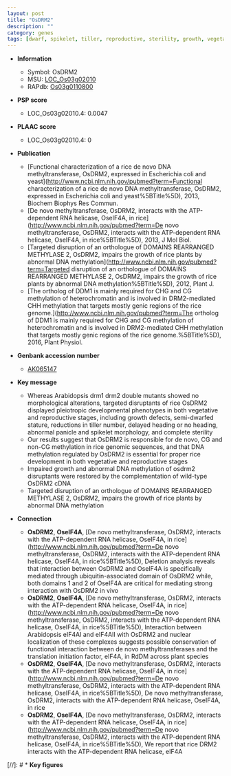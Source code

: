 ```yaml
---
layout: post
title: "OsDRM2"
description: ""
category: genes
tags: [dwarf, spikelet, tiller, reproductive, sterility, growth, vegetative, panicle, tiller number]
---
```


* **Information**  
    + Symbol: OsDRM2  
    + MSU: [LOC_Os03g02010](http://rice.plantbiology.msu.edu/cgi-bin/ORF_infopage.cgi?orf=LOC_Os03g02010)  
    + RAPdb: [Os03g0110800](http://rapdb.dna.affrc.go.jp/viewer/gbrowse_details/irgsp1?name=Os03g0110800)  

* **PSP score**  
    + LOC_Os03g02010.4: 0.0047 

* **PLAAC score**  
    + LOC_Os03g02010.4: 0 

* **Publication**  
    + [Functional characterization of a rice de novo DNA methyltransferase, OsDRM2, expressed in Escherichia coli and yeast](http://www.ncbi.nlm.nih.gov/pubmed?term=Functional characterization of a rice de novo DNA methyltransferase, OsDRM2, expressed in Escherichia coli and yeast%5BTitle%5D), 2013, Biochem Biophys Res Commun.
    + [De novo methyltransferase, OsDRM2, interacts with the ATP-dependent RNA helicase, OseIF4A, in rice](http://www.ncbi.nlm.nih.gov/pubmed?term=De novo methyltransferase, OsDRM2, interacts with the ATP-dependent RNA helicase, OseIF4A, in rice%5BTitle%5D), 2013, J Mol Biol.
    + [Targeted disruption of an orthologue of DOMAINS REARRANGED METHYLASE 2, OsDRM2, impairs the growth of rice plants by abnormal DNA methylation](http://www.ncbi.nlm.nih.gov/pubmed?term=Targeted disruption of an orthologue of DOMAINS REARRANGED METHYLASE 2, OsDRM2, impairs the growth of rice plants by abnormal DNA methylation%5BTitle%5D), 2012, Plant J.
    + [The ortholog of DDM1 is mainly required for CHG and CG methylation of heterochromatin and is involved in DRM2-mediated CHH methylation that targets mostly genic regions of the rice genome.](http://www.ncbi.nlm.nih.gov/pubmed?term=The ortholog of DDM1 is mainly required for CHG and CG methylation of heterochromatin and is involved in DRM2-mediated CHH methylation that targets mostly genic regions of the rice genome.%5BTitle%5D), 2016, Plant Physiol.

* **Genbank accession number**  
    + [AK065147](http://www.ncbi.nlm.nih.gov/nuccore/AK065147)

* **Key message**  
    + Whereas Arabidopsis drm1 drm2 double mutants showed no morphological alterations, targeted disruptants of rice OsDRM2 displayed pleiotropic developmental phenotypes in both vegetative and reproductive stages, including growth defects, semi-dwarfed stature, reductions in tiller number, delayed heading or no heading, abnormal panicle and spikelet morphology, and complete sterility
    + Our results suggest that OsDRM2 is responsible for de novo, CG and non-CG methylation in rice genomic sequences, and that DNA methylation regulated by OsDRM2 is essential for proper rice development in both vegetative and reproductive stages
    + Impaired growth and abnormal DNA methylation of osdrm2 disruptants were restored by the complementation of wild-type OsDRM2 cDNA
    + Targeted disruption of an orthologue of DOMAINS REARRANGED METHYLASE 2, OsDRM2, impairs the growth of rice plants by abnormal DNA methylation

* **Connection**  
    + __OsDRM2__, __OseIF4A__, [De novo methyltransferase, OsDRM2, interacts with the ATP-dependent RNA helicase, OseIF4A, in rice](http://www.ncbi.nlm.nih.gov/pubmed?term=De novo methyltransferase, OsDRM2, interacts with the ATP-dependent RNA helicase, OseIF4A, in rice%5BTitle%5D), Deletion analysis reveals that interaction between OsDRM2 and OseIF4A is specifically mediated through ubiquitin-associated domain of OsDRM2 while, both domains 1 and 2 of OseIF4A are critical for mediating strong interaction with OsDRM2 in vivo
    + __OsDRM2__, __OseIF4A__, [De novo methyltransferase, OsDRM2, interacts with the ATP-dependent RNA helicase, OseIF4A, in rice](http://www.ncbi.nlm.nih.gov/pubmed?term=De novo methyltransferase, OsDRM2, interacts with the ATP-dependent RNA helicase, OseIF4A, in rice%5BTitle%5D), Interaction between Arabidopsis eIF4AI and eIF4AII with OsDRM2 and nuclear localization of these complexes suggests possible conservation of functional interaction between de novo methyltransferases and the translation initiation factor, eIF4A, in RdDM across plant species
    + __OsDRM2__, __OseIF4A__, [De novo methyltransferase, OsDRM2, interacts with the ATP-dependent RNA helicase, OseIF4A, in rice](http://www.ncbi.nlm.nih.gov/pubmed?term=De novo methyltransferase, OsDRM2, interacts with the ATP-dependent RNA helicase, OseIF4A, in rice%5BTitle%5D), De novo methyltransferase, OsDRM2, interacts with the ATP-dependent RNA helicase, OseIF4A, in rice
    + __OsDRM2__, __OseIF4A__, [De novo methyltransferase, OsDRM2, interacts with the ATP-dependent RNA helicase, OseIF4A, in rice](http://www.ncbi.nlm.nih.gov/pubmed?term=De novo methyltransferase, OsDRM2, interacts with the ATP-dependent RNA helicase, OseIF4A, in rice%5BTitle%5D), We report that rice DRM2 interacts with the ATP-dependent RNA helicase, eIF4A

[//]: # * **Key figures**  


